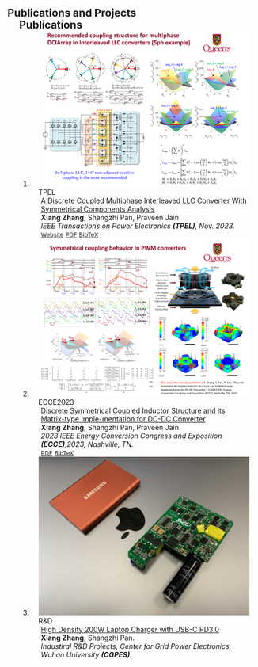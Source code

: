<h2 id="publications" style="margin: 2px 0px -15px;">Publications and Projects</h2>

<div class="publications">
<ol class="bibliography">

<h2 id="publications" style="margin: 2px 0px -15px;">Publications</h2>

<div class="publications">
<ol class="bibliography">

<li>
<div class="pub-row">

  <div class="col-sm-3 abbr" style="position: relative;padding-right: 15px;padding-left: 15px;">
    <img src="assets/img/tpel01.png" class="teaser img-fluid z-depth-1">
    <abbr class="badge">TPEL</abbr>
  </div>

  <div class="col-sm-9" style="position: relative;padding-right: 15px;padding-left: 20px;">
    <div class="title"><a href="https://ieeexplore.ieee.org/document/10135113/">A Discrete Coupled Multiphase Interleaved LLC Converter With Symmetrical Components Analysis</a></div>
    <div class="author"><strong>Xiang Zhang</strong>, Shangzhi Pan, Praveen Jain</div>
    <div class="periodical"><em>IEEE Transactions on Power Electronics <strong>(TPEL)</strong>, Nov. 2023.</em></div>
    <div class="links">
    <a href="https://ieeexplore.ieee.org/document/10135113/" class="btn btn-sm z-depth-0" role="button" target="_blank" style="font-size:12px;">Website</a>
      <a href="https://ieeexplore.ieee.org/document/10135113/" class="btn btn-sm z-depth-0" role="button" target="_blank" style="font-size:12px;">PDF</a>
      <a href="assets/files/tpel01.bib" class="btn btn-sm z-depth-0" role="button" target="_blank" style="font-size:12px;">BibTeX</a>
    </div>
  </div>
</div>
</li> 

<li>
<div class="pub-row">

  <div class="col-sm-3 abbr" style="position: relative;padding-right: 15px;padding-left: 15px;">
    <img src="assets/img/ecce2023.png" class="teaser img-fluid z-depth-1">
    <abbr class="badge">ECCE2023</abbr>
  </div>

  <div class="col-sm-9" style="position: relative;padding-right: 15px;padding-left: 20px;">
    <div class="title"><a href="assets/files/ECCE2023.pdf">Discrete Symmetrical Coupled Inductor Structure and its Matrix-type Imple-mentation for DC-DC Converter</a></div>
    <div class="author"><strong>Xiang Zhang</strong>, Shangzhi Pan, Praveen Jain</div>
    <div class="periodical"><em>2023 IEEE Energy Conversion Congress and Exposition <strong>(ECCE)</strong>,2023, Nashville, TN.</em></div>
    <div class="links">
      <a href="assets/files/ECCE2023.pdf" class="btn btn-sm z-depth-0" role="button" target="_blank" style="font-size:12px;">PDF</a>
      <a href="assets/files/ecce2023.bib" class="btn btn-sm z-depth-0" role="button" target="_blank" style="font-size:12px;">BibTeX</a>
    </div>
  </div>
</div>
</li> 


<li>
<div class="pub-row">

  <div class="col-sm-3 abbr" style="position: relative;padding-right: 15px;padding-left: 15px;">
    <img src="assets/img/prj01.png" class="teaser img-fluid z-depth-1">
    <abbr class="badge">R&D</abbr>
  </div>

  <div class="col-sm-9" style="position: relative;padding-right: 15px;padding-left: 20px;">
    <div class="title"><a href="https://americanhealth.jhu.edu/open-case-studies" target="_blank">High Density 200W Laptop Charger with USB-C PD3.0</a></div>
    <div class="author"><strong>Xiang Zhang</strong>, Shangzhi Pan. </div>
    <div class="periodical"><em>Industiral R&D Projects, Center for Grid Power Electronics, Wuhan University <strong>(CGPES)</strong>.</em></div>
  </div>
</div>
</li>
  
<br>

</ol>
